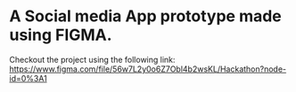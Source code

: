 # A Social media App prototype made using FIGMA. 
Checkout the project using the following link:
https://www.figma.com/file/56w7L2y0o6Z7Obl4b2wsKL/Hackathon?node-id=0%3A1
